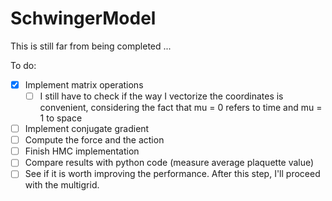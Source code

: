 # SchwingerModel

This is still far from being completed ...

To do:

- [x] Implement matrix operations
  - [ ] I still have to check if the way I vectorize the coordinates is convenient, considering the fact that mu = 0 refers to time and mu = 1 to space
- [ ] Implement conjugate gradient
- [ ] Compute the force and the action
- [ ] Finish HMC implementation
- [ ] Compare results with python code (measure average plaquette value)
- [ ] See if it is worth improving the performance. After this step, I'll proceed with the multigrid.
